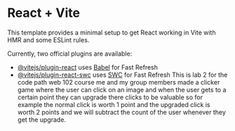 # React + Vite

This template provides a minimal setup to get React working in Vite with HMR and some ESLint rules.

Currently, two official plugins are available:

- [@vitejs/plugin-react](https://github.com/vitejs/vite-plugin-react/blob/main/packages/plugin-react/README.md) uses [Babel](https://babeljs.io/) for Fast Refresh
- [@vitejs/plugin-react-swc](https://github.com/vitejs/vite-plugin-react-swc) uses [SWC](https://swc.rs/) for Fast Refresh
This is lab 2 for the code path web 102 course me and my group members made a clicker game where the user can click on an image and when the user gets to a certain point they can upgrade there clicks to be valuable so for example the normal click is worth 1 point and the upgraded click is worth 2 points and we will subtract the count of the user whenever they get the upgrade.

